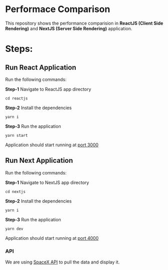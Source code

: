 # Performace Comparison

This repository shows the performance comparision in **ReactJS (Client Side Rendering)** and **NextJS (Server Side Rendering)** application.

# Steps:

## Run React Application

Run the following commands:

**Step-1** Navigate to ReactJS app directory

`cd reactjs`

**Step-2** Install the dependencies

`yarn i`

**Step-3** Run the application

`yarn start`

Application should start running at [port 3000](http://localhost:3000/)

## Run Next Application

Run the following commands:

**Step-1** Navigate to NextJS app directory

`cd nextjs`

**Step-2** Install the dependencies

`yarn i`

**Step-3** Run the application

`yarn dev`

Application should start running at [port 4000](http://localhost:4000/)

### API

We are using [SpaceX API](https://api.spacexdata.com/v3/launches) to pull the data and display it.